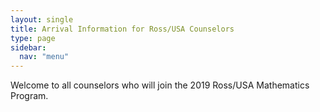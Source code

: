 ```yaml
---
layout: single
title: Arrival Information for Ross/USA Counselors
type: page
sidebar:
  nav: "menu"
---
```


Welcome to all counselors who will join the 2019 Ross/USA
Mathematics Program.


